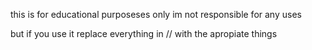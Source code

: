 this is for educational purposeses only im not responsible for any uses

but if you use it replace everything in // with the apropiate things
